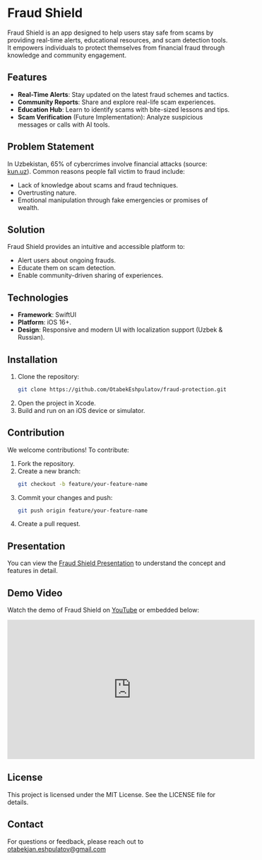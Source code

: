 # Fraud Shield

Fraud Shield is an app designed to help users stay safe from scams by providing real-time alerts, educational resources, and scam detection tools. It empowers individuals to protect themselves from financial fraud through knowledge and community engagement.

## Features

- **Real-Time Alerts**: Stay updated on the latest fraud schemes and tactics.
- **Community Reports**: Share and explore real-life scam experiences.
- **Education Hub**: Learn to identify scams with bite-sized lessons and tips.
- **Scam Verification** (Future Implementation): Analyze suspicious messages or calls with AI tools.

## Problem Statement

In Uzbekistan, 65% of cybercrimes involve financial attacks (source: [kun.uz](https://kun.uz/en/news/2023/02/24/number-of-cybercrimes-in-tashkent-almost-doubled-over-a-year)). Common reasons people fall victim to fraud include:
- Lack of knowledge about scams and fraud techniques.
- Overtrusting nature.
- Emotional manipulation through fake emergencies or promises of wealth.

## Solution

Fraud Shield provides an intuitive and accessible platform to:
- Alert users about ongoing frauds.
- Educate them on scam detection.
- Enable community-driven sharing of experiences.

## Technologies
- **Framework**: SwiftUI
- **Platform**: iOS 16+.
- **Design**: Responsive and modern UI with localization support (Uzbek & Russian).

## Installation

1. Clone the repository:
   ```bash
   git clone https://github.com/OtabekEshpulatov/fraud-protection.git
   ```
2. Open the project in Xcode.
3. Build and run on an iOS device or simulator.

## Contribution

We welcome contributions! To contribute:
1. Fork the repository.
2. Create a new branch:
   ```bash
   git checkout -b feature/your-feature-name
   ```
3. Commit your changes and push:
   ```bash
   git push origin feature/your-feature-name
   ```
4. Create a pull request.


## Presentation

You can view the [Fraud Shield Presentation](./fraud-protection-presentation.pdf) to understand the concept and features in detail.

## Demo Video

Watch the demo of Fraud Shield on [YouTube](https://youtube.com/shorts/FKqLLfIL4fs?si=IHUfBo-qSrJK4zOh) or embedded below:

<iframe width="560" height="315" src="https://www.youtube.com/embed/FKqLLfIL4fs" frameborder="0" allow="accelerometer; autoplay; encrypted-media; gyroscope; picture-in-picture" allowfullscreen></iframe>

## License

This project is licensed under the MIT License. See the LICENSE file for details.

## Contact

For questions or feedback, please reach out to otabekjan.eshpulatov@gmail.com
